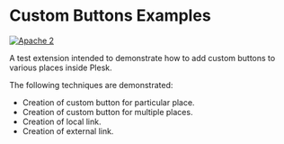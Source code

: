 # Custom Buttons Examples

[![Apache 2](http://img.shields.io/badge/license-Apache%202-blue.svg)](http://www.apache.org/licenses/LICENSE-2.0)

A test extension intended to demonstrate how to add custom buttons to various places inside Plesk.

The following techniques are demonstrated:
* Creation of custom button for particular place.
* Creation of custom button for multiple places.
* Creation of local link.
* Creation of external link.
